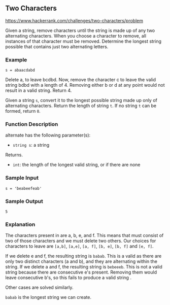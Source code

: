 ## Two Characters

<https://www.hackerrank.com/challenges/two-characters/problem>

Given a string, remove characters until the string is made up of any two alternating characters. When you choose a character to remove, all instances of that character must be removed. Determine the longest string possible that contains just two alternating letters.

### Example

`s = abaacdabd`

Delete a, to leave bcdbd. Now, remove the character c to leave the valid string bdbd with a length of 4. Removing either b or d at any point would not result in a valid string. Return 4.

Given a string `s`, convert it to the longest possible string made up only of alternating characters. Return the length of string `t`. If no string `t` can be formed, return `0`.

### Function Description

alternate has the following parameter(s):

- `string s`: a string

Returns.

- `int`: the length of the longest valid string, or if there are none

### Sample Input

`s = 'beabeefeab'`

### Sample Output

`5`

### Explanation

The characters present in are a, b, e, and f. This means that must consist of two of those characters and we must delete two others. Our choices for characters to leave are `[a,b]`, `[a,e]`, `[a, f]`, `[b, e]`, `[b, f]` and `[e, f]`.

If we delete e and f, the resulting string is `babab`. This is a valid as there are only two distinct characters (a and b), and they are alternating within the string.
If we delete a and f, the resulting string is `bebeeeb`. This is not a valid string because there are consecutive e's present. Removing them would leave consecutive b's, so this fails to produce a valid string .

Other cases are solved similarly.

`babab` is the longest string we can create.
